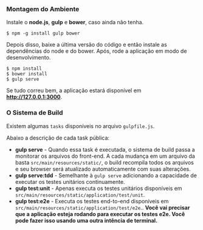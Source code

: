 ### Montagem do Ambiente

Instale o **node.js**, **gulp** e **bower**, caso ainda não tenha.

    $ npm -g install gulp bower

Depois disso, baixe a última versão do código e então instale as dependências do node e do bower. Após, rode a aplicação em modo de desenvolvimento.

    $ npm install
    $ bower install
    $ gulp serve

Se tudo correu bem, a aplicação estará disponível em **http://127.0.0.1:3000**.

### <a name="thebuildsystem"></a>O Sistema de Build

Existem algumas `tasks` disponíveis no arquivo `gulpfile.js`.

Abaixo a descrição de cada task pública:

* **gulp serve** - Quando essa task é executada, o sistema de build passa a monitorar os arquivos do front-end. A cada mudança em um arquivo da basta `src/main/resources/static/`, o build recompila todos os arquivos e seu browser será atualizado automaticamente com suas alterações.
* **gulp serve:tdd** - Semelhante à `gulp serve` adicionando a capacidade de executar os testes unitários continuamente.
* **gulp test:unit** - Apenas executa os testes unitários disponíveis em `src/main/resources/static/application/test/unit`.
* **gulp test:e2e** - Executa os testes end-to-end disponíveis em `src/main/resources/static/application/test/e2e`..
**Você vai precisar que a aplicação esteja rodando para executar os testes e2e. Você pode fazer isso usando uma outra intência de terminal.**
